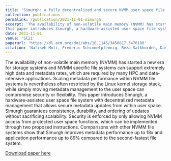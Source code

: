 ```yaml
---
title: "Simurgh: a fully decentralized and secure NVMM user space file system"
collection: publications
permalink: /publication/2021-11-01-simurgh
excerpt: 'The availability of non-volatile main memory (NVMM) has started a new era for storage systems and NVMM specific file systems can support extremely high data and metadata rates, which are required by many HPC and data-intensive applications. Scaling metadata performance within NVMM file systems is nevertheless often restricted by the Linux kernel storage stack, while simply moving metadata management to the user space can compromise security or flexibility.
This paper introduces Simurgh, a hardware-assisted user space file system with decentralized metadata management that allows secure metadata updates from within user space. Simurgh guarantees consistency, durability, and ordering of updates without sacrificing scalability. Security is enforced by only allowing NVMM access from protected user space functions, which can be implemented through two proposed instructions. Comparisons with other NVMM file systems show that Simurgh improves metadata performance up to 18x and application performance up to 89% compared to the second-fastest file system.'
date: 2021-11-01
venue: 'SC21'
paperurl: 'https://dl.acm.org/doi/abs/10.1145/3458817.3476180'
citation: 'Nafiseh Moti, Frederic Schimmelpfennig, Reza Salkhordeh, David Klopp, Toni Cortes, Ulrich Rückert, André Brinkmann. (2021). &quot;Simurgh: a fully decentralized and secure NVMM user space file system.&quot; <i> SC21 </i>. 1(1).'
---
```

The availability of non-volatile main memory (NVMM) has started a new era for storage systems and NVMM specific file systems can support extremely high data and metadata rates, which are required by many HPC and data-intensive applications. Scaling metadata performance within NVMM file systems is nevertheless often restricted by the Linux kernel storage stack, while simply moving metadata management to the user space can compromise security or flexibility.
This paper introduces Simurgh, a hardware-assisted user space file system with decentralized metadata management that allows secure metadata updates from within user space. Simurgh guarantees consistency, durability, and ordering of updates without sacrificing scalability. Security is enforced by only allowing NVMM access from protected user space functions, which can be implemented through two proposed instructions. Comparisons with other NVMM file systems show that Simurgh improves metadata performance up to 18x and application performance up to 89% compared to the second-fastest file system.

[Download paper here](https://salkhordeh.de/files/pdfs/simurgh-sc2021.pdf)